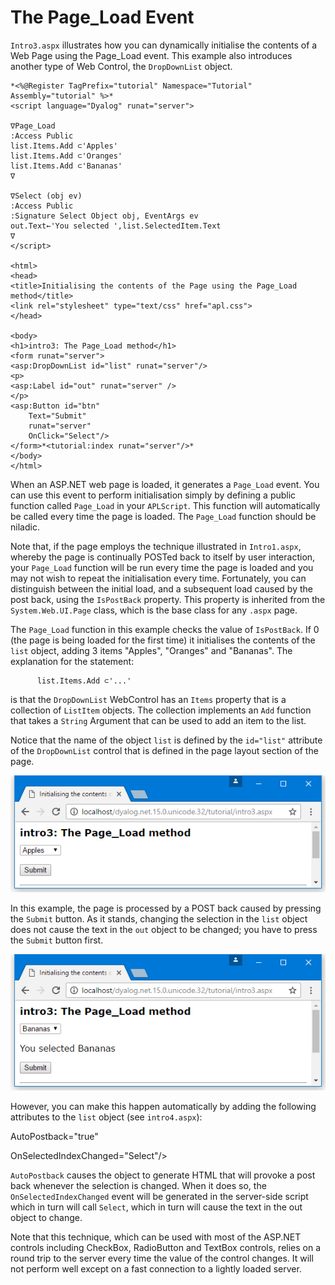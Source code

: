 # The Page_Load Event

`Intro3.aspx` illustrates how you can dynamically initialise the contents of a Web Page using the Page_Load event. This example also introduces another type of Web Control, the `DropDownList` object.
```apl
*<%@Register TagPrefix="tutorial" Namespace="Tutorial" Assembly="tutorial" %>*
<script language="Dyalog" runat="server">

∇Page_Load 
:Access Public
list.Items.Add ⊂'Apples'
list.Items.Add ⊂'Oranges'
list.Items.Add ⊂'Bananas'
∇

∇Select (obj ev)
:Access Public
:Signature Select Object obj, EventArgs ev
out.Text←'You selected ',list.SelectedItem.Text
∇
</script>

<html>
<head>
<title>Initialising the contents of the Page using the Page_Load method</title>
<link rel="stylesheet" type="text/css" href="apl.css">
</head>

<body>
<h1>intro3: The Page_Load method</h1>
<form runat="server">
<asp:DropDownList id="list" runat="server"/>
<p>
<asp:Label id="out" runat="server" />
</p>
<asp:Button id="btn" 
	Text="Submit"
	runat="server"
	OnClick="Select"/>
</form>*<tutorial:index runat="server"/>*
</body>
</html>

```

When an ASP.NET web page is loaded, it generates a `Page_Load` event. You can use this event to perform initialisation simply by defining a public function called `Page_Load` in your `APLScript`. This function will automatically be called every time the page is loaded. The `Page_Load` function should be niladic.

Note that, if the page employs the technique illustrated in `Intro1.aspx`, whereby the page is continually POSTed back to itself by user interaction, your `Page_Load` function will be run every time the page is loaded and you may not wish to repeat the initialisation every time. Fortunately, you can distinguish between the initial load, and a subsequent load caused by the post back, using the `IsPostBack` property. This property is inherited from the `System.Web.UI.Page` class, which is the base class for any `.aspx` page.

The `Page_Load` function in this example checks the value of `IsPostBack`. If 0 (the page is being loaded for the first time) it initialises the contents of the `list` object, adding 3 items "Apples", "Oranges" and "Bananas". The explanation for the statement:
```apl
      list.Items.Add ⊂'...'
```

is that the `DropDownList` WebControl has an `Items` property that is a collection of `ListItem` objects. The collection implements an `Add` function that takes a `String` Argument that can be used to add an item to the list.

Notice that the name of the object `list` is defined by the `id="list"` attribute of the `DropDownList` control that is defined in the page layout section of the page.

![intro3_1](../img/intro3-1.png)

In this example, the page is processed by a POST back caused by pressing the `Submit` button. As it stands, changing the selection in the `list` object does not cause the text in the `out` object to be changed; you have to press the `Submit` button first.

![intro3_2](../img/intro3-2.png)

However, you can make this happen automatically by adding the following attributes to the `list` object (see `intro4.aspx`):

AutoPostback="true"

OnSelectedIndexChanged="Select"/>

`AutoPostback` causes the object to generate HTML that will provoke a post back whenever the selection is changed. When it does so, the `OnSelectedIndexChanged` event will be generated in the server-side script which in turn will call `Select`, which in turn will cause the text in the out object to change.

Note that this technique, which can be used with most of the ASP.NET controls including CheckBox, RadioButton and TextBox controls, relies on a round trip to the server every time the value of the control changes. It will not perform well except on a fast connection to a lightly loaded server.

